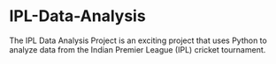 # IPL-Data-Analysis
The IPL Data Analysis Project is an exciting project that uses Python to analyze data from the Indian Premier League (IPL) cricket tournament.
